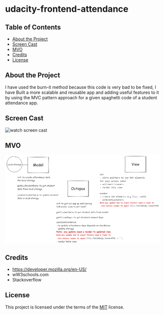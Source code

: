 # udacity-frontend-attendance

## Table of Contents

- [About the Project](#about-the-project)
- [Screen Cast](#screen-cast)
- [MVO](#mvo)
- [Credits](#credits)
- [License](#license)

## About the Project

I have used the burn-it method because this code is very bad to be fixed, I have Built a more scalable and reusable app and adding useful features to it by using the MVC pattern approach for a given spaghetti code of a student attendance app.

## Screen Cast

![watch screen cast](http://recordit.co/F4Jz1httkT)

## MVO

![alt MVO](https://raw.githubusercontent.com/sarah27h/ud989-school-attendance/master/MVO.png)

## Credits

- https://developer.mozilla.org/en-US/
- wW3schools.com
- Stackoverflow

## License

This project is licensed under the terms of the <a href="https://choosealicense.com/licenses/mit/" rel="nofollow">MIT</a> license.
